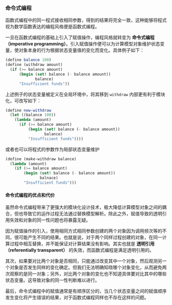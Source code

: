 ### 命令式编程

函数式编程中的同一程式接收相同参数，得到的结果将完全一致，这种能够将程式视为数学函数表达的编程风格便是函数式编程。

一旦在函数式编程的基础上引入了赋值操作，编程风格就转变为 **命令式编程（imperative programming）**。引入赋值操作便可以为计算模型对象维护状态变量，使对象本身的行为根据状态变量值的变化而变化。具体例子如下：

```scheme
(define balance 100)
(define (withdraw amount)
  (if (>= balance amount)
      (begin (set! balance (- balance amount))
             balance)
      "Insufficient funds"))
```

上述例子的状态变量被定义在全局环境中，将其移到 `withdraw` 内部更有利于模块化，可改写如下：

```scheme
(define new-withdraw
  (let ((balance 100))
    (lambda (amount)
      (if (>= balance amount)
          (begin (set! balance (- balance amount))
                 balance)
          "Insufficient funds"))))
```

或者也可以将程式的参数作为局部状态变量维护

```scheme
(define (make-withdraw balance)
  (lambda (amount)
    (if (>= balance amount)
        (begin (set! balance (- balance amount))
               balnace)
        "Insufficient funds")))
```

#### 命令式编程的优点和代价

虽然命令式编程带来了更强大的模块化设计技术，极大降低计算模型对象之间的耦合，但也导致它的运作过程无法通过替换模型解析。除此之外，赋值导致的透明引用失效和对象的同一性问题也将暴露无疑。

因为赋值操作的引入，使用相同方式相同参数创建的两个对象因为调用频次等的不同，很可能产生不同的结果。也就是说，对于两个同样过程创建的对象，在同一计算过程中相互替换，并不能保证对计算结果没有影响。其实也就是 **透明引用（referentially transparent）** 的失效，而函数式编程是满足透明引用的。

其次，如果要对比两个对象是否相同，只能通过改变其中一个对象，然后观测另一个对象是否发生同样的变化确定。但我们无法明确知晓哪个对象变化，从而避免两次观察的是同一对象；另外，对比两个对象的变化也不知道具体要对比其中的哪些状态变量。这导致对象的同一性判断难以进行。

最后，命令式编程中的赋值通常是有顺序区分的，当几个状态变量之间的赋值顺序发生变化将产生错误的结果，对于函数式编程同样也不存在这样的问题。